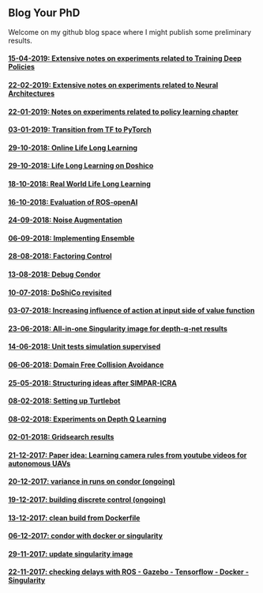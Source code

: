 ## Blog Your PhD

Welcome on my github blog space where I might publish some preliminary results.


#### [15-04-2019: Extensive notes on experiments related to Training Deep Policies](./docs/2019-04-15_notes_on_experiments_deep_policies.md)

#### [22-02-2019: Extensive notes on experiments related to Neural Architectures](./docs/2019-02-22_notes_on_experiments.md)

<!-- #### [22-02-2019: Short notes on how to reproduce results](./docs/2019-02-22_reproduce_results.md) -->

#### [22-01-2019: Notes on experiments related to policy learning chapter](./docs/2019-01-22_policy_learning_blogversion.md)

#### [03-01-2019: Transition from TF to PyTorch](./docs/2019-01-03_transition_tf_pytorch.md)

#### [29-10-2018: Online Life Long Learning](./docs/2018-10-29_online_LLL.md)

#### [29-10-2018: Life Long Learning on Doshico](./docs/2018-10-29_LLL_on_doshico.md)

#### [18-10-2018: Real World Life Long Learning](./docs/2018-10-18_real-world-lifelong-learning.md)

#### [16-10-2018: Evaluation of ROS-openAI](./docs/2018-10-16_evaluation_of_ros_openai.md)

#### [24-09-2018: Noise Augmentation](./docs/2018-09-24_noise_augmentation.md)

#### [06-09-2018: Implementing Ensemble](./docs/2018-09-06_implementing_ensemble.md)

#### [28-08-2018: Factoring Control](./docs/2018-08-28_factoring_control.md)

#### [13-08-2018: Debug Condor](./docs/2018-08-13_debug_ros_gazebo_on_condor.md)

#### [10-07-2018: DoShiCo revisited](./docs/2018-07-10_doshico_revisited.md)

#### [03-07-2018: Increasing influence of action at input side of value function](./docs/2018-07-03_increase_action_influence.md)

#### [23-06-2018: All-in-one Singularity image for depth-q-net results](./docs/2018-06-23_all_in_one_singularity.md)

#### [14-06-2018: Unit tests simulation supervised](./docs/2018-06-14_unit_tests_simulation_supervised.md)

#### [06-06-2018: Domain Free Collision Avoidance](./docs/2018-06-06_domain_free_collision_avoidance.md)

#### [25-05-2018: Structuring ideas after SIMPAR-ICRA](./docs/2018-05-25_structuring_ideas.md)

#### [08-02-2018: Setting up Turtlebot](./docs/2018-02-14_settingupturtlebot.md)

#### [08-02-2018: Experiments on Depth Q Learning](./docs/2018-02-08_depth_q_learning.md)

#### [02-01-2018: Gridsearch results](./docs/2018-01-02_gridsearch.md)

#### [21-12-2017: Paper idea: Learning camera rules from youtube videos for autonomous UAVs](./docs/2017-12-21_gan_rl.md)

#### [20-12-2017: variance in runs on condor (ongoing)](./docs/2017-12-20_variance.md)

#### [19-12-2017: building discrete control (ongoing)](./docs/2017-12-19_discrete_control.md)

#### [13-12-2017: clean build from Dockerfile](./docs/2017-12-13_docker_build.md)

#### [06-12-2017: condor with docker or singularity](./docs/2017-12-06_sing_dock_on_condor.md)

#### [29-11-2017: update singularity image](./docs/2017-11-29_sing_dock_esat.md)

#### [22-11-2017: checking delays with ROS - Gazebo - Tensorflow - Docker - Singularity](./docs/2017-11-22_delays.md)










